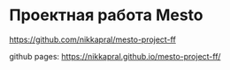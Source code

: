 # Проектная работа Mesto

https://github.com/nikkapral/mesto-project-ff

github pages:
https://nikkapral.github.io/mesto-project-ff/
